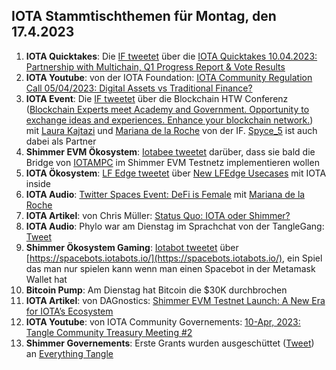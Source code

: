 ## IOTA Stammtischthemen für Montag, den 17.4.2023

1. **IOTA Quicktakes**: Die [IF tweetet]() über die [IOTA Quicktakes 10.04.2023: Partnership with Multichain, Q1 Progress Report & Vote Results](https://www.youtube.com/watch?v=S8_u-vmblKA)
2. **IOTA Youtube**: von der IOTA Foundation: [IOTA Community Regulation Call 05/04/2023: Digital Assets vs Traditional Finance?](https://www.youtube.com/watch?v=SQV9ACh_2fY)
3. **IOTA Event**: Die [IF tweetet](https://twitter.com/iota/status/1645849204256915457?s=20) über die Blockchain HTW Conferenz ([Blockchain Experts meet Academy and Government. Opportunity to exchange ideas and experiences. Enhance your blockchain network.](https://blockchainhtwkonferenz.com/#register)) mit [Laura Kajtazi](https://twitter.com/LauraKajtazi1) und [Mariana de la Roche](https://twitter.com/Marianadlrw) von der IF. [Spyce_5](https://twitter.com/SPYCE_5) ist auch dabei als Partner
4. **Shimmer EVM Ökosystem**: [Iotabee tweetet](https://twitter.com/iotabee/status/1645722114341711874?s=20) darüber, dass sie bald die Bridge von [IOTAMPC](https://twitter.com/iotampc) im Shimmer EVM Testnetz implementieren wollen
5. **IOTA Ökosystem**: [LF Edge tweetet](https://twitter.com/LF_Edge/status/1645804937149030411?s=20) über [New LFEdge Usecases](https://www.lfedge.org/resources/case-studies/?hss_channel=tw-1085641282175741952) mit IOTA inside
6. **IOTA Audio**: [Twitter Spaces Event: DeFi is Female](https://twitter.com/Nightly_app/status/1645738922452963328?s=20) mit [Mariana de la Roche](https://twitter.com/Marianadlrw)
7. **IOTA Artikel**: von Chris Müller: [Status Quo: IOTA oder Shimmer?](https://medium.com/@IotaWeekly/status-quo-iota-oder-shimmer-7ae3cefddc6f)
8. **IOTA Audio**: Phylo war am Dienstag im Sprachchat von der TangleGang: [Tweet](https://twitter.com/GangTangleTalk/status/1645706474721533956?s=20)
9. **Shimmer Ökosystem Gaming**: [Iotabot tweetet](https://twitter.com/iotabots/status/1645660448790917120?s=20) über [https://spacebots.iotabots.io/](https://spacebots.iotabots.io/), ein Spiel das man nur spielen kann wenn man einen Spacebot in der Metamask Wallet hat
10. **Bitcoin Pump**: Am Dienstag hat Bitcoin die $30K durchbrochen
11. **IOTA Artikel**: von DAGnostics: [Shimmer EVM Testnet Launch: A New Era for IOTA’s Ecosystem](https://medium.com/@dagnostics/shimmer-evm-testnet-launch-a-new-era-for-iotas-ecosystem-90dc1a4753d0)
12. **IOTA Youtube**: von IOTA Community Governements: [10-Apr, 2023: Tangle Community Treasury Meeting #2](https://www.youtube.com/watch?v=AA6aAnsh7D4)
13. **Shimmer Governements**: Erste Grants wurden ausgeschüttet ([Tweet](ahttps://twitter.com/TangleTreasury/status/1645474970384859161?s=20)) an [Everything Tangle](https://twitter.com/allthingstangle)
